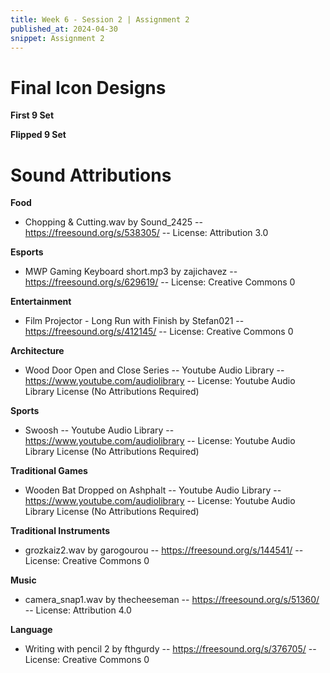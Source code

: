 ```yaml
---
title: Week 6 - Session 2 | Assignment 2
published_at: 2024-04-30
snippet: Assignment 2
---
```

# Final Icon Designs
**First 9 Set**


**Flipped 9 Set**

# Sound Attributions
**Food**
- Chopping & Cutting.wav by Sound_2425 -- https://freesound.org/s/538305/ -- License: Attribution 3.0

**Esports**
- MWP Gaming Keyboard short.mp3 by zajichavez -- https://freesound.org/s/629619/ -- License: Creative Commons 0

**Entertainment**
- Film Projector - Long Run with Finish by Stefan021 -- https://freesound.org/s/412145/ -- License: Creative Commons 0

**Architecture**
- Wood Door Open and Close Series -- Youtube Audio Library -- https://www.youtube.com/audiolibrary -- License: Youtube Audio Library License (No Attributions Required)

**Sports**
- Swoosh -- Youtube Audio Library -- https://www.youtube.com/audiolibrary -- License: Youtube Audio Library License (No Attributions Required)

**Traditional Games**
- Wooden Bat Dropped on Ashphalt -- Youtube Audio Library -- https://www.youtube.com/audiolibrary -- License: Youtube Audio Library License (No Attributions Required)

**Traditional Instruments**
- grozkaiz2.wav by garogourou -- https://freesound.org/s/144541/ -- License: Creative Commons 0

**Music**
- camera_snap1.wav by thecheeseman -- https://freesound.org/s/51360/ -- License: Attribution 4.0

**Language**
- Writing with pencil 2 by fthgurdy -- https://freesound.org/s/376705/ -- License: Creative Commons 0